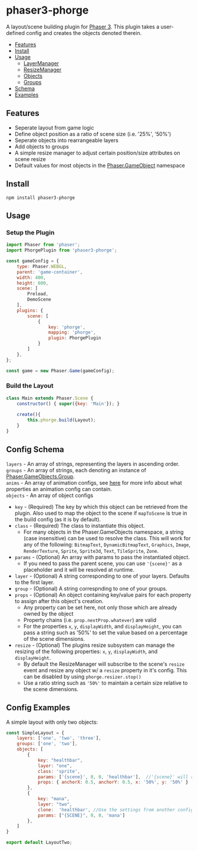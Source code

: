# phaser3-phorge
A layout/scene building plugin for [Phaser 3](https://photonstorm.github.io/phaser3-docs/index.html). This plugin takes a user-defined config and creates the objects denoted therein.

 - [Features](#features) <br/>
 - [Install](#install) <br/>
 - [Usage](#usage)
    - [LayerManager](#layermanager)
    - [ResizeManager](#resizemanager)
    - [Objects](#objects)
    - [Groups](#groups)
 - [Schema](#schema)
 - [Examples](#examples)

<a><a name="features" />
## Features
  - Seperate layout from game logic
  - Define object position as a ratio of scene size (i.e. '25%', '50%')
  - Seperate objects into rearrangeable layers
  - Add objects to groups
  - A simple resize manager to adjust certain position/size attributes on scene resize
  - Default values for most objects in the [Phaser.GameObject](https://photonstorm.github.io/phaser3-docs/Phaser.GameObjects.html) namespace
  
<a><a name="install" />
## Install
`npm install phaser3-phorge`

<a><a name="usage" />
## Usage 

### Setup the Plugin
```javascript
import Phaser from 'phaser';
import PhorgePlugin from 'phaser3-phorge';

const gameConfig = {
    type: Phaser.WEBGL,
    parent: 'game-container',
    width: 400,
    height: 600,
    scene: [
        Preload,
        DemoScene
    ],
    plugins: {
        scene: [
            { 
                key: 'phorge', 
                mapping: 'phorge',
                plugin: PhorgePlugin
            }
        ]
    },
};

const game = new Phaser.Game(gameConfig);
```

### Build the Layout
```javascript
class Main extends Phaser.Scene {
    constructor() { super({key: 'Main'}); }
  
    create(){
        this.phorge.build(Layout);
    }
}

```
<a><a name="schema" />  
## Config Schema

`layers` - An array of strings, representing the layers in ascending order. <br/>
`groups` - An array of strings, each denoting an instance of [Phaser.GameObjects.Group](https://photonstorm.github.io/phaser3-docs/Phaser.GameObjects.Group.html). <br/>
`anims` - An array of animation configs, see [here](https://photonstorm.github.io/phaser3-docs/Phaser.Animations.Animation.html) for more info about what properties an animation config can contain. <br/>
`objects` - An array of object configs <br/>
  + `key` - (Required) The key by which this object can be retrieved from the plugin. Also used to map the object to the scene if `mapToScene` is true in the build config (as it is by default).
  + `class` - (Required) The class to instantiate this object. 
    - For many objects in the Phaser.GameObjects namespace, a string (case insensitive) can be used to resolve the class. This will work for any of the following: `BitmapText`, `DynamicBitmapText`, `Graphics`, `Image`, `RenderTexture`, `Sprite`, `Sprite3d`, `Text`, `TileSprite`, `Zone`.
  + `params` - (Optional) An array with params to pass the instantiated object. 
    - If you need to pass the parent scene, you can use `'{scene}'` as a placeholder and it will be resolved at runtime.
  + `layer` - (Optional) A string corresponding to one of your layers. Defaults to the first layer.
  + `group` - (Optional) A string correspnding to one of your groups.
  + `props` - (Optional) An object containing key/value pairs for each property to assign after this object's creation. 
    - Any property can be set here, not only those which are already owned by the object
    - Property chains (i.e. `prop.nextProp.whatever`) are valid
    - For the properties `x`, `y`, `displayWidth`, and `displayHeight`, you can pass a string such as '50%' to set the value based on a percentage of the scene dimensions. 
 + `resize` - (Optional) The plugins resize subsystem can manage the resizing of the following properties: `x`, `y`, `displayWidth`, and `displayHeight`.
    - By default the ResizeManager will subscribe to the scene's `resize` event and resize any object w/ a `resize` property in it's config. This can be disabled by using `phorge.resizer.stop()`
    - Use a ratio string such as `'50%'` to maintain a certain size relative to the scene dimensions.
    

<a><a name="examples" />
## Config Examples

A simple layout with only two objects:
```javascript
const SimpleLayout = {
    layers: ['one', 'two', 'three'],
    groups: ['one', 'two'],
    objects: [
        {
            key: "healthbar",
            layer: "one",
            class: 'sprite',
            params: ['{scene}', 0, 0, 'healthbar'],  //'{scene}' will resolve to the current scene
            props: { anchorX: 0.5, anchorY: 0.5, x: '50%', y: '50%' }
        },
        {
            key: "mana",
            layer: "two",
            clone:  'healthbar', //Use the settings from another config
            params: ["{SCENE}", 0, 0, 'mana']
        },
    ]
}

export default LayoutTwo;
```
